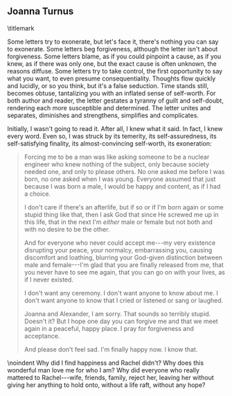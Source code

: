 ## Joanna Turnus
\titlemark

Some letters try to exonerate, but let's face it, there's nothing you
can say to exonerate. Some letters beg forgiveness, although the letter
isn't about forgiveness. Some letters blame, as if you could pinpoint a
cause, as if you knew, as if there was only one, but the exact cause is
often unknown, the reasons diffuse. Some letters try to take control,
the first opportunity to say what you want, to even presume
consequentiality. Thoughts flow quickly and lucidly, or so you think,
but it's a false seduction. Time stands still, becomes obtuse,
tantalizing you with an inflated sense of self-worth. For both author
and reader, the letter gestates a tyranny of guilt and self-doubt,
rendering each more susceptible and determined. The letter unites and
separates, diminishes and strengthens, simplifies and complicates.

Initially, I wasn't going to read it. After all, I knew what it said. In
fact, I knew every word. Even so, I was struck by its temerity, its
self-assuredness, its self-satisfying finality, its almost-convincing
self-worth, its exoneration:

> Forcing me to be a man was like asking someone to be a nuclear
> engineer who knew nothing of the subject, only because society needed
> one, and only to please others. No one asked me before I was born, no
> one asked when I was young. Everyone assumed that just because I was
> born a male, I would be happy and content, as if I had a choice.
> 
> I don't care if there's an afterlife, but if so or if I'm born again
> or some stupid thing like that, then I ask God that since He screwed
> me up in this life, that in the next I'm *either* male or female
> but not both and with no desire to be the other.
> 
> And for everyone who never could accept me---my very existence
> disrupting your peace, your normalcy, embarrassing you, causing
> discomfort and loathing, blurring your God-given distinction between
> male and female---I'm glad that you are finally released from me, that
> you never have to see me again, that you can go on with your lives, as
> if I never existed.
> 
> I don't want any ceremony. I don't want anyone to know about me. I
> don't want anyone to know that I cried or listened or sang or laughed.
> 
> Joanna and Alexander, I am sorry. That sounds so terribly stupid.
> Doesn't it? But I hope one day you can forgive me and that we meet
> again in a peaceful, happy place. I pray for forgiveness and
> acceptance.
> 
> And please don't feel sad. I'm finally happy now. I know that.

\noindent
Why did I find happiness and Rachel didn't? Why does this wonderful man
love me for who I am? Why did everyone who really mattered to
Rachel---wife, friends, family, reject her, leaving her without giving
her anything to hold onto, without a life raft, without any hope?
